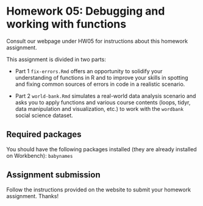 # Homework 05: Debugging and working with functions

Consult our webpage under HW05 for instructions about this homework assignment.

This assignment is divided in two parts:

* Part 1 `fix-errors.Rmd` offers an opportunity to solidify your understanding of functions in R and to improve your skills in spotting and fixing common sources of errors in code in a realistic scenario. 

* Part 2 `world-bank.Rmd` simulates a real-world data analysis scenario and asks you to apply functions and various course contents (loops, tidyr, data manipulation and visualization, etc.) to work with the `wordbank` social science dataset.

## Required packages

You should have the following packages installed (they are already installed on Workbench): `babynames`


## Assignment submission

Follow the instructions provided on the website to submit your homework assignment. Thanks!  

